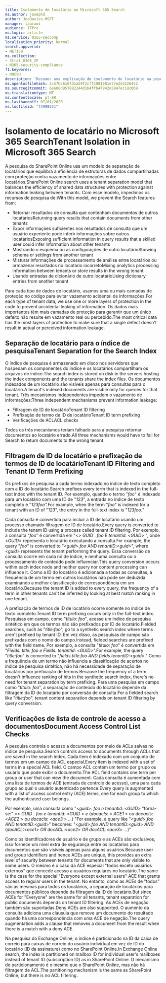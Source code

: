 ```yaml
---
title: Isolamento de locatário no Microsoft 365 Search
ms.author: josephd
author: JoeDavies-MSFT
manager: laurawi
audience: ITPro
ms.topic: article
ms.service: O365-seccomp
localization_priority: Normal
search.appverid:
- MET150
ms.collection:
- Strat_O365_IP
- M365-security-compliance
f1.keywords:
- NOCSH
description: 'Resumo: uma explicação do isolamento de locatário na pesquisa do Microsoft 365.'
ms.openlocfilehash: 2c57b5610fd1a59f2cff2001981e77e354226452
ms.sourcegitcommit: 6e608d957082244d1b4ffb47942e5847ec18c0b9
ms.translationtype: MT
ms.contentlocale: pt-BR
ms.lasthandoff: 07/01/2020
ms.locfileid: "44998251"
---
```

# <a name="tenant-isolation-in-microsoft-365-search"></a><span data-ttu-id="f4c25-103">Isolamento de locatário no Microsoft 365 Search</span><span class="sxs-lookup"><span data-stu-id="f4c25-103">Tenant Isolation in Microsoft 365 Search</span></span>

<span data-ttu-id="f4c25-104">A pesquisa do SharePoint Online usa um modelo de separação de locatários que equilibra a eficiência de estruturas de dados compartilhadas com proteção contra vazamento de informações entre locatários.</span><span class="sxs-lookup"><span data-stu-id="f4c25-104">SharePoint Online search uses a tenant separation model that balances the efficiency of shared data structures with protection against information leaking between tenants.</span></span> <span data-ttu-id="f4c25-105">Com esse modelo, impedimos os recursos de pesquisa de:</span><span class="sxs-lookup"><span data-stu-id="f4c25-105">With this model, we prevent the Search features from:</span></span>

- <span data-ttu-id="f4c25-106">Retornar resultados de consulta que contenham documentos de outros locatários</span><span class="sxs-lookup"><span data-stu-id="f4c25-106">Returning query results that contain documents from other tenants</span></span>
- <span data-ttu-id="f4c25-107">Expor informações suficientes nos resultados de consulta que um usuário experiente pode inferir informações sobre outros locatários</span><span class="sxs-lookup"><span data-stu-id="f4c25-107">Exposing sufficient information in query results that a skilled user could infer information about other tenants</span></span>
- <span data-ttu-id="f4c25-108">Mostrando o esquema ou as configurações de outro locatário</span><span class="sxs-lookup"><span data-stu-id="f4c25-108">Showing schema or settings from another tenant</span></span>
- <span data-ttu-id="f4c25-109">Misturar informações de processamento de análise entre locatários ou armazenar resultados no locatário incorreto</span><span class="sxs-lookup"><span data-stu-id="f4c25-109">Mixing analytics processing information between tenants or store results in the wrong tenant</span></span>
- <span data-ttu-id="f4c25-110">Usando entradas de dicionário de outro locatário</span><span class="sxs-lookup"><span data-stu-id="f4c25-110">Using dictionary entries from another tenant</span></span>

<span data-ttu-id="f4c25-111">Para cada tipo de dados de locatário, usamos uma ou mais camadas de proteção no código para evitar vazamento acidental de informações.</span><span class="sxs-lookup"><span data-stu-id="f4c25-111">For each type of tenant data, we use one or more layers of protection in the code to prevent accidental leaking of information.</span></span> <span data-ttu-id="f4c25-112">Os dados mais importantes têm mais camadas de proteção para garantir que um único defeito não resulte em vazamento real ou percebido.</span><span class="sxs-lookup"><span data-stu-id="f4c25-112">The most critical data has the most layers of protection to make sure that a single defect doesn't result in actual or perceived information leakage.</span></span>

## <a name="tenant-separation-for-the-search-index"></a><span data-ttu-id="f4c25-113">Separação de locatário para o índice de pesquisa</span><span class="sxs-lookup"><span data-stu-id="f4c25-113">Tenant Separation for the Search Index</span></span>

<span data-ttu-id="f4c25-114">O índice de pesquisa é armazenado em disco nos servidores que hospedam os componentes do índice e os locatários compartilham os arquivos de índice.</span><span class="sxs-lookup"><span data-stu-id="f4c25-114">The search index is stored on disk in the servers hosting the index components and the tenants share the index files.</span></span> <span data-ttu-id="f4c25-115">Os documentos indexados de um locatário são visíveis apenas para consultas para o locatário.</span><span class="sxs-lookup"><span data-stu-id="f4c25-115">A tenant's indexed documents are visible only for queries for that tenant.</span></span> <span data-ttu-id="f4c25-116">Três mecanismos independentes impedem o vazamento de informações:</span><span class="sxs-lookup"><span data-stu-id="f4c25-116">Three independent mechanisms prevent information leakage:</span></span>

- <span data-ttu-id="f4c25-117">Filtragem de ID de locatário</span><span class="sxs-lookup"><span data-stu-id="f4c25-117">Tenant ID filtering</span></span>
- <span data-ttu-id="f4c25-118">Prefixação de termo de ID de locatário</span><span class="sxs-lookup"><span data-stu-id="f4c25-118">Tenant ID term prefixing</span></span>
- <span data-ttu-id="f4c25-119">Verificações de ACL</span><span class="sxs-lookup"><span data-stu-id="f4c25-119">ACL checks</span></span>

<span data-ttu-id="f4c25-120">Todos os três mecanismos teriam falhado para a pesquisa retornar documentos ao locatário errado.</span><span class="sxs-lookup"><span data-stu-id="f4c25-120">All three mechanisms would have to fail for Search to return documents to the wrong tenant.</span></span>

## <a name="tenant-id-filtering-and-tenant-id-term-prefixing"></a><span data-ttu-id="f4c25-121">Filtragem de ID de locatário e prefixação de termos de ID de locatário</span><span class="sxs-lookup"><span data-stu-id="f4c25-121">Tenant ID Filtering and Tenant ID Term Prefixing</span></span>

<span data-ttu-id="f4c25-122">Os prefixos de pesquisa a cada termo indexado no índice de texto completo com a ID do locatário.</span><span class="sxs-lookup"><span data-stu-id="f4c25-122">Search prefixes every term that is indexed in the full-text index with the tenant ID.</span></span> <span data-ttu-id="f4c25-123">Por exemplo, quando o termo "*foo*" é indexado para um locatário com uma ID de "*123*", a entrada no índice de texto completo é "*123foo".*</span><span class="sxs-lookup"><span data-stu-id="f4c25-123">For example, when the term "*foo*" is indexed for a tenant with an ID of "*123*", the entry in the full-text index is "*123foo.*"</span></span>

<span data-ttu-id="f4c25-124">Cada consulta é convertida para incluir a ID de locatário usando um processo chamado filtragem de ID de locatário.</span><span class="sxs-lookup"><span data-stu-id="f4c25-124">Every query is converted to include the tenant ID using a process called tenant ID filtering.</span></span> <span data-ttu-id="f4c25-125">Por exemplo, a consulta "*foo*" é convertida em "<> *GUID* . *foo* E *tenantid*: <*GUID*> ", onde <*GUID*> representa o locatário executando a consulta.</span><span class="sxs-lookup"><span data-stu-id="f4c25-125">For example, the query "*foo*" is converted to "<*guid*>.*foo* AND *tenantID*:<*guid*>", where <*guid*> represents the tenant performing the query.</span></span> <span data-ttu-id="f4c25-126">Essa conversão de consulta ocorre em cada nó de índice, e nenhuma consulta ou o processamento de conteúdo pode influenciar.</span><span class="sxs-lookup"><span data-stu-id="f4c25-126">This query conversion occurs within each index node and neither query nor content processing can influence it.</span></span> <span data-ttu-id="f4c25-127">Como a ID do locatário é adicionada a todas as consultas, a frequência de um termo em outros locatários não pode ser deduzida examinando a melhor classificação de correspondência em um locatário.</span><span class="sxs-lookup"><span data-stu-id="f4c25-127">Because the tenant ID is added to every query, the frequency of a term in other tenants can't be inferred by looking at best match ranking in one tenant.</span></span>

<span data-ttu-id="f4c25-128">A prefixação de termos de ID de locatário ocorre somente no índice de texto completo.</span><span class="sxs-lookup"><span data-stu-id="f4c25-128">Tenant ID term prefixing occurs only in the full-text index.</span></span> <span data-ttu-id="f4c25-129">Pesquisas em campo, como "*título: foo*", acesse um índice de pesquisa sintético em que os termos não são prefixados por ID de locatário.</span><span class="sxs-lookup"><span data-stu-id="f4c25-129">Fielded searches, such as "*title:foo*", go to a synthetic search index where terms aren't prefixed by tenant ID.</span></span> <span data-ttu-id="f4c25-130">Em vez disso, as pesquisas de campo são prefixadas com o nome do campo.</span><span class="sxs-lookup"><span data-stu-id="f4c25-130">Instead, fielded searches are prefixed with the field name.</span></span> <span data-ttu-id="f4c25-131">Por exemplo, a consulta "*título: foo*" é convertida em "*Fields. title: foo e Fields. tenantid*: <*GUID*>".</span><span class="sxs-lookup"><span data-stu-id="f4c25-131">For example, the query "*title:foo*" is converted to "*fields.title:foo AND fields.tenantID*:<*guid*>."</span></span> <span data-ttu-id="f4c25-132">Como a frequência de um termo não influencia a classificação de acertos no índice de pesquisa sintética, não há necessidade de separação de locatários por prefixação de termos.</span><span class="sxs-lookup"><span data-stu-id="f4c25-132">Because the frequency of a term doesn't influence ranking of hits in the synthetic search index, there's no need for tenant separation by term prefixing.</span></span> <span data-ttu-id="f4c25-133">Para uma pesquisa em campo como "*título: foo*", a separação de conteúdo do locatário depende da filtragem da ID do locatário por conversão de consulta.</span><span class="sxs-lookup"><span data-stu-id="f4c25-133">For a fielded search like "*title:foo*", tenant content separation depends on tenant ID filtering by query conversion.</span></span>

## <a name="document-access-control-list-checks"></a><span data-ttu-id="f4c25-134">Verificações de lista de controle de acesso a documentos</span><span class="sxs-lookup"><span data-stu-id="f4c25-134">Document Access Control List Checks</span></span>

<span data-ttu-id="f4c25-135">A pesquisa controla o acesso a documentos por meio de ACLs salvas no índice de pesquisa.</span><span class="sxs-lookup"><span data-stu-id="f4c25-135">Search controls access to documents through ACLs that are saved in the search index.</span></span> <span data-ttu-id="f4c25-136">Cada item é indexado com um conjunto de termos em um campo de ACL especial.</span><span class="sxs-lookup"><span data-stu-id="f4c25-136">Every item is indexed with a set of terms in a special ACL field.</span></span> <span data-ttu-id="f4c25-137">O campo ACL contém um termo por grupo ou usuário que pode exibir o documento.</span><span class="sxs-lookup"><span data-stu-id="f4c25-137">The ACL field contains one term per group or user that can view the document.</span></span> <span data-ttu-id="f4c25-138">Cada consulta é aumentada com uma lista de termos de ACE (entrada de controle de acesso), uma para cada grupo ao qual o usuário autenticado pertence.</span><span class="sxs-lookup"><span data-stu-id="f4c25-138">Every query is augmented with a list of access control entry (ACE) terms, one for each group to which the authenticated user belongs.</span></span>

<span data-ttu-id="f4c25-139">Por exemplo, uma consulta como "<*guid*>. *foo e tenantid*: <*GUID*> "torna-se:" <> *GUID* . *foo e tenantid*: <*GUID* >  *e* (*docacls:* < *ACE1* >  *ou docacls*: <*ACE2* >  *ou docacls*: <*ace3* >  *...*) "</span><span class="sxs-lookup"><span data-stu-id="f4c25-139">For example, a query like "<*guid*>.*foo AND tenantID*:<*guid*>" becomes: "<*guid*>.*foo AND tenantID*:<*guid*> *AND* (*docACL:*<*ace1*> *OR docACL*:<*ace2*> *OR docACL*:<*ace3*> *...*)"</span></span>

<span data-ttu-id="f4c25-140">Como os identificadores de usuário e de grupo e as ACEs são exclusivos, isso fornece um nível extra de segurança entre os locatários para documentos que são visíveis apenas para alguns usuários.</span><span class="sxs-lookup"><span data-stu-id="f4c25-140">Because user and group identifiers and hence ACEs are unique, this provides an extra level of security between tenants for documents that are only visible to some users.</span></span> <span data-ttu-id="f4c25-141">O mesmo é o caso da ACE especial "todos exceto usuários externos" que concede acesso a usuários regulares no locatário.</span><span class="sxs-lookup"><span data-stu-id="f4c25-141">The same is the case for the special "Everyone except external users" ACE that grants access to regular users in the tenant.</span></span> <span data-ttu-id="f4c25-142">No entanto, como as ACEs de "todos" são as mesmas para todos os locatários, a separação de locatários para documentos públicos depende da filtragem da ID do locatário.</span><span class="sxs-lookup"><span data-stu-id="f4c25-142">But since ACEs for "Everyone" are the same for all tenants, tenant separation for public documents depends on tenant ID filtering.</span></span> <span data-ttu-id="f4c25-143">As ACEs de negação também são suportadas.</span><span class="sxs-lookup"><span data-stu-id="f4c25-143">Deny ACEs are also supported.</span></span> <span data-ttu-id="f4c25-144">O aumento da consulta adiciona uma cláusula que remove um documento do resultado quando há uma correspondência com uma ACE de negação.</span><span class="sxs-lookup"><span data-stu-id="f4c25-144">The query augmentation adds a clause that removes a document from the result when there is a match with a deny ACE.</span></span>

<span data-ttu-id="f4c25-145">Na pesquisa do Exchange Online, o índice é particionado na ID da caixa de correio para caixas de correio do usuário individual em vez de ID do locatário (ID da assinatura) como no SharePoint Online.</span><span class="sxs-lookup"><span data-stu-id="f4c25-145">In Exchange Online search, the index is partitioned on mailbox ID for individual user's mailboxes instead of tenant ID (subscription ID) as in SharePoint Online.</span></span> <span data-ttu-id="f4c25-146">O mecanismo de particionamento é o mesmo que o SharePoint Online, mas não há filtragem de ACL.</span><span class="sxs-lookup"><span data-stu-id="f4c25-146">The partitioning mechanism is the same as SharePoint Online, but there is no ACL filtering.</span></span>
